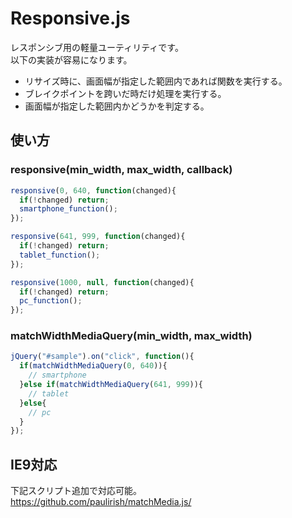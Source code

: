 Responsive.js
=============
レスポンシブ用の軽量ユーティリティです。  
以下の実装が容易になります。

* リサイズ時に、画面幅が指定した範囲内であれば関数を実行する。
* ブレイクポイントを跨いだ時だけ処理を実行する。
* 画面幅が指定した範囲内かどうかを判定する。

## 使い方

### responsive(min_width, max_width, callback)

```js
responsive(0, 640, function(changed){
  if(!changed) return;
  smartphone_function();
});

responsive(641, 999, function(changed){
  if(!changed) return;
  tablet_function();
});

responsive(1000, null, function(changed){
  if(!changed) return;
  pc_function();
});
```

### matchWidthMediaQuery(min_width, max_width)

```js
jQuery("#sample").on("click", function(){
  if(matchWidthMediaQuery(0, 640)){
    // smartphone
  }else if(matchWidthMediaQuery(641, 999)){
    // tablet
  }else{
    // pc
  }  
});
```


## IE9対応

下記スクリプト追加で対応可能。  
https://github.com/paulirish/matchMedia.js/
